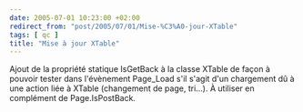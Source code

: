 ```yaml
---
date: 2005-07-01 10:23:00 +02:00
redirect_from: "post/2005/07/01/Mise-%C3%A0-jour-XTable"
tags: [ qc ]
title: "Mise à jour XTable"
---
```


Ajout de la propriété statique IsGetBack à la classe XTable de façon à
pouvoir tester dans l'évènement Page_Load s'il s'agit d'un chargement dû à une
action liée à XTable (changement de page, tri...). À utiliser en complément de
Page.IsPostBack.
